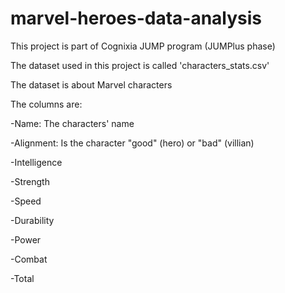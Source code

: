 # marvel-heroes-data-analysis

This project is part of Cognixia JUMP program (JUMPlus phase)

The dataset used in this project is called 'characters_stats.csv' 

The dataset is about Marvel characters

The columns are:

-Name: The characters' name

-Alignment: Is the character "good" (hero) or "bad" (villian)

-Intelligence

-Strength

-Speed

-Durability

-Power

-Combat

-Total
